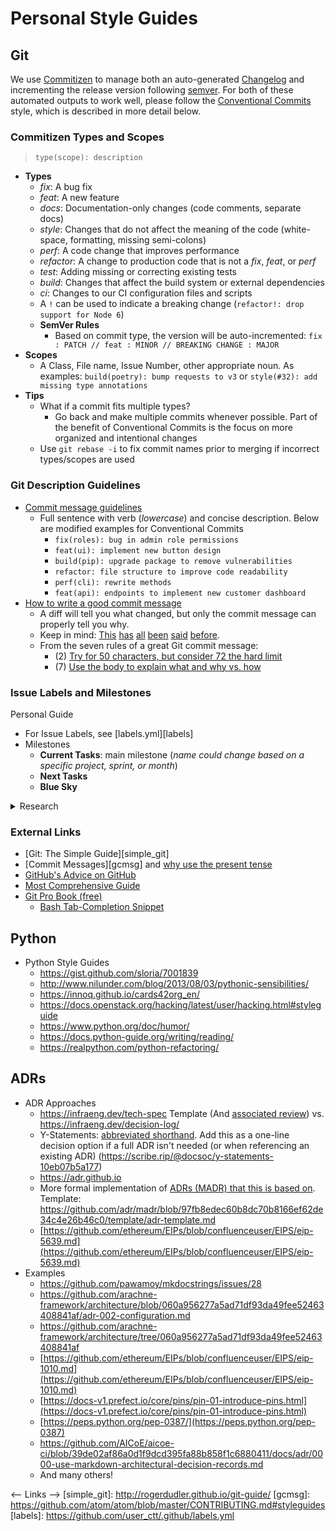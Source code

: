 # Personal Style Guides

## Git

We use [Commitizen](https://github.com/commitizen-tools/commitizen) to manage both an auto-generated [Changelog](https://keepachangelog.com/en/1.0.0/) and incrementing the release version following [semver](https://semver.org/). For both of these automated outputs to work well, please follow the [Conventional Commits](https://www.conventionalcommits.org/en/v1.0.0/) style, which is described in more detail below.

### Commitizen Types and Scopes

> `type(scope): description`

- **Types**
  - *fix*: A bug fix
  - *feat*: A new feature
  - *docs*: Documentation-only changes (code comments, separate docs)
  - *style*: Changes that do not affect the meaning of the code (white-space, formatting, missing semi-colons)
  - *perf*: A code change that improves performance
  - *refactor*: A change to production code that is not a *fix*, *feat*, or *perf*
  - *test*: Adding missing or correcting existing tests
  - *build*: Changes that affect the build system or external dependencies
  - *ci*: Changes to our CI configuration files and scripts
  - A `!` can be used to indicate a breaking change (`refactor!: drop support for Node 6`)
  - **SemVer Rules**
    - Based on commit type, the version will be auto-incremented: `fix : PATCH // feat : MINOR // BREAKING CHANGE : MAJOR`
- **Scopes**
  - A Class, File name, Issue Number, other appropriate noun. As examples: `build(poetry): bump requests to v3` or `style(#32): add missing type annotations`
- **Tips**
  - What if a commit fits multiple types?
    - Go back and make multiple commits whenever possible. Part of the benefit of Conventional Commits is the focus on more organized and intentional changes
  - Use `git rebase -i` to fix commit names prior to merging if incorrect types/scopes are used

### Git Description Guidelines

- [Commit message guidelines](https://writingfordevelopers.substack.com/p/how-to-write-a-commit-message)
  - Full sentence with verb (*lowercase*) and concise description. Below are modified examples for Conventional Commits
    - `fix(roles): bug in admin role permissions`
    - `feat(ui): implement new button design`
    - `build(pip): upgrade package to remove vulnerabilities`
    - `refactor: file structure to improve code readability`
    - `perf(cli): rewrite methods`
    - `feat(api): endpoints to implement new customer dashboard`
- [How to write a good commit message](https://chris.beams.io/posts/git-commit/)
  - A diff will tell you what changed, but only the commit message can properly tell you why.
  - Keep in mind: [This](http://tbaggery.com/2008/04/19/a-note-about-git-commit-messages.html) [has](https://www.git-scm.com/book/en/v2/Distributed-Git-Contributing-to-a-Project#_commit_guidelines) [all](https://github.com/torvalds/subsurface-for-dirk/blob/master/README.md#contributing) [been](http://who-t.blogspot.co.at/2009/12/on-commit-messages.html) [said](https://github.com/erlang/otp/wiki/writing-good-commit-messages) [before](https://github.com/spring-projects/spring-framework/blob/30bce7/CONTRIBUTING.md#format-commit-messages).
  - From the seven rules of a great Git commit message:
    - (2) [Try for 50 characters, but consider 72 the hard limit](https://chris.beams.io/posts/git-commit/#limit-50)
    - (7) [Use the body to explain what and why vs. how](https://chris.beams.io/posts/git-commit/#why-not-how)

### Issue Labels and Milestones

Personal Guide

- For Issue Labels, see [labels.yml][labels]
- Milestones
  - **Current Tasks**: main milestone (*name could change based on a specific project, sprint, or month*)
  - **Next Tasks**
  - **Blue Sky**

<details>
<summary>Research</summary>
<ul>
<li>[Sane GitHub Labels](https://medium.com/@dave_lunny/sane-github-labels-c5d2e6004b63) and see [sensible-github-labels](https://github.com/Relequestual/sensible-github-labels) for full descriptions of each</li>
    <ul>
        <li>“it is much more helpful to see the status and type of all issues at a glance.”</li>
        <li>One of each:</li>
        <ul>
            <li>Status: …</li>
                <ul><li>Abandoned, Accepted, Available, Blocked, Completed, In Progress, On Hold, Pending, Review Needed, Revision Needed</li></ul>
            <li>Type: …</li>
                <ul><li>Bug, Maintenance, Question, Enhancement</li></ul>
            <li>Priority: …</li>
                <ul><li>Critical, High, Medium, Low</li></ul>
        </ul>
    </ul>
    <li>[Britecharts](https://britecharts.github.io/britecharts/github-labels.html)</li>
    <ul>
        <li>Status: …</li>
            <ul>
                <li>On Review – Request that we are pondering if including or not</li>
                <li>Needs Reproducing – For bugs that need to be reproduced in order to get fixed</li>
                <li>Needs Design – Feature that needs a design</li>
                <li>Ready to Go – Issue that has been defined and is ready to get started with</li>
                <li>In Progress – Issue that is being worked on right now.</li>
                <li>Completed – Finished feature or fix</li>
            </ul>
        <li>Type: …</li>
            <ul>
                <li>Bug – An unexpected problem or unintended behavior</li>
                <li>Feature – A new feature request</li>
                <li>Maintenance – A regular maintenance chore or task, including refactors, build system, CI, performance improvements</li>
                <li>Documentation – A documentation improvement task</li>
                <li>Question – An issue or PR that needs more information or a user question</li>
            </ul>
        <li>Not Included</li>
            <ul>
                <li>Priority: They would add complexity and overhead due to the discussions, but could help with the roadmap</li>
                <li>Technology Labels: It can create too much overhead, as properly tag with technologies all the issues could be time consuming</li>
            </ul>
        </ul>
    </ul>
    <li>[Ian Bicking Blog](https://www.ianbicking.org/blog/2014/03/use-github-issues-to-organize-a-project.html)</li>
    <ul>
        <li>Milestone Overview</li>
        <ul>
            <li>What are we doing right now?</li>
            <li>What aren’t we doing right now?</li>
                <ul>
                    <li>2a. Stuff we’ll probably do soon</li>
                    <li>2b. Stuff we probably won’t do soon</li>
                </ul>
            <li>What aren’t we sure about?</li>
        </ul>
        <li>Milestone Descriptions</li>
        <ul>
            <li>Stuff we are doing right now: this is the “main” milestone. We give it a name (like Alpha 2 or Strawberry Rhubarb Pie) and we write down what we are trying to accomplish with the milestone. We create a new milestone when we are ready for the next iteration.</li>
            <li>Stuff we’ll probably do soon: this is a standing “**Next Tasks**” milestone. We never change or rename this milestone.</li>
                <ul><li>We use a permanent “Next Tasks” milestone (as opposed to renaming it to “Alpha 3” or actual-next-iteration milestone) because we don’t want to presume or default to including something in the real next iteration. When we’re ready to start planning the next iteration we’ll create a new milestone, and only deliberately move things into that milestone.</li></ul>
            <li>Stuff we probably won’t do soon: this is a standing “**Blue Sky**” milestone. We refer to these tickets and sometimes look through them, but they are easy to ignore, somewhat intentionally ignored.</li>
            <li>What aren’t we sure about?: issues with no milestone.</li>
        </ul>
        <li>Label: “Needs Discussion” - (addressed in a triage meeting) - use liberally for either big or small tickets</li>
        <li>“It’s better to give people more power: it’s actually helpful if people can overreach because it is an opportunity to establish where the limits really are and what purpose those limits have”</li>
    </ul>
</ul>
</details>

### External Links

<!-- Revisit -->

- [Git: The Simple Guide][simple_git]
- [Commit Messages][gcmsg] and [why use the present tense](https://news.ycombinator.com/item?id=8874177)
- [GitHub's Advice on GitHub](https://github.com/erlang/otp/wiki/Writing-good-commit-messages)
- [Most Comprehensive Guide](https://chris.beams.io/posts/git-commit/)
- [Git Pro Book (free)](https://git-scm.com/book/en/v2)
  - [Bash Tab-Completion Snippet](https://git-scm.com/book/en/v2/Appendix-A%3A-Git-in-Other-Environments-Git-in-Bash)

## Python

<!-- Revisit -->

- Python Style Guides
  - <https://gist.github.com/sloria/7001839>
  - <http://www.nilunder.com/blog/2013/08/03/pythonic-sensibilities/>
  - <https://innoq.github.io/cards42org_en/>
  - <https://docs.openstack.org/hacking/latest/user/hacking.html#styleguide>
  - <https://www.python.org/doc/humor/>
  - <https://docs.python-guide.org/writing/reading/>
  - <https://realpython.com/python-refactoring/>

## ADRs

<!-- Revisit -->

- ADR Approaches
    - <https://infraeng.dev/tech-spec> Template (And [associated review](https://infraeng.dev/tech-spec-review/)) vs. <https://infraeng.dev/decision-log/>
    - Y-Statements: [abbreviated shorthand](https://medium.com/olzzio/y-statements-10eb07b5a177). Add this as a one-line decision option if a full ADR isn't needed (or when referencing an existing ADR) (<https://scribe.rip/@docsoc/y-statements-10eb07b5a177>)
    - https://adr.github.io
    - More formal implementation of [ADRs (MADR) that this is based on](https://adr.github.io/madr/). Template: <https://github.com/adr/madr/blob/97fb8edec60b8dc70b8166ef62de34c4e26b46c0/template/adr-template.md>
    - [https://github.com/ethereum/EIPs/blob/confluenceuser/EIPS/eip-5639.md](https://github.com/ethereum/EIPs/blob/confluenceuser/EIPS/eip-5639.md)
- Examples
    - <https://github.com/pawamoy/mkdocstrings/issues/28>
    - <https://github.com/arachne-framework/architecture/blob/060a956277a5ad71df93da49fee52463408841af/adr-002-configuration.md>
    - <https://github.com/arachne-framework/architecture/tree/060a956277a5ad71df93da49fee52463408841af>
    - [https://github.com/ethereum/EIPs/blob/confluenceuser/EIPS/eip-1010.md](https://github.com/ethereum/EIPs/blob/confluenceuser/EIPS/eip-1010.md)
    - [https://docs-v1.prefect.io/core/pins/pin-01-introduce-pins.html](https://docs-v1.prefect.io/core/pins/pin-01-introduce-pins.html)
    - [https://peps.python.org/pep-0387/](https://peps.python.org/pep-0387)
    - <https://github.com/AICoE/aicoe-ci/blob/39de02af86a0d1f9dcd395fa88b858f1c6880411/docs/adr/0000-use-markdown-architectural-decision-records.md>
    - And many others!

<-- Links -->
  [simple_git]: http://rogerdudler.github.io/git-guide/
  [gcmsg]: https://github.com/atom/atom/blob/master/CONTRIBUTING.md#styleguides
  [labels]: https://github.com/user_ctt/.github/labels.yml
